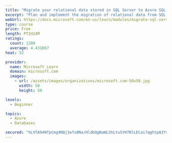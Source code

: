 ```yaml
---
title: "Migrate your relational data stored in SQL Server to Azure SQL Database"
excerpt: "Plan and implement the migration of relational data from SQL Server to Azure SQL Database. Select the appropriate migration strategy for your database, and then use Data Migration Assistant to do the assessment and the migration."
webUrl: https://docs.microsoft.com/en-us/learn/modules/migrate-sql-server-relational-data/
type: course
price: Free
length: PT1H24M
ratings:
  count: 1200
  average: 4.431667
heat: 52

provider:
  name: Microsoft Learn
  domain: microsoft.com
  images:
    - url: /assets/images/organizations/microsoft.com-50x50.jpg
      width: 50
      height: 50

levels:
  - Beginner

topics:
  - Azure
  - Databases

secured: "hLVfA94NfpCmg4NQj3wfo8Na/HldbQgNaWLShLtu5YH7NlLECai7qghtpA3Yx3PRaOQjL7ITDxNcWNntq3GzVHQo7TI/+to6/p3OjZiCJaUWpUwKpe5L4UNygKc+IE//txDu+z/4K9LTyv6pjUyiSiQG3fBU+xcHLQJmKY1gU1BMeLEI3ITZdpj260tCtGclMN/uGQ6bnalcWMZPHTN0d4xPw5UfJhsDVoZ+9lhgqx5KCblXPxs5LvggzKaLLNdzoKfaQvXdmgRr0+n0+v08dQc9VtXHKCMJPfh/UrGJJnZXcH7iaCueLfD0lfuzJD72vtMfqW0dbfE8TNMZWOylFmgSCWcCJyWWua6EtF6GPMsIKH5/Co2+UPAmTmwqAAPKqvGyDHJ40QnagSWWu3VSzirriPx2KtvavM0YtcCnuKg=;MAk6541samXk/0ImB6im3Q=="
---
```


